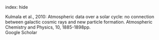 index: hide

<div class="Citation">

  <div class="Citation-body">
    <div class="Citation-text">Kulmala et al., 2010: Atmospheric data over a solar cycle: no connection between galactic cosmic rays and new particle formation. <span class="Article-journal">Atmospheric Chemistry and Physics, </span><span class="Article-volume">10, </span>1885-1898pp.</div>
    <div class="Citation-links">
      <div class="CitationLink" data-href="https://scholar.google.com/scholar?q=Atmospheric+data+over+a+solar+cycle%3A+no+connection+between+galactic+cosmic+rays+and+new+particle+formation">
        <div class="CitationLink-icon CitationLink-Scholar"></div>
        <div class="CitationLink-text">Google Scholar</div>
      </div>
    </div>
  </div>
</div>


<div class="Citation-copy">

</div>
